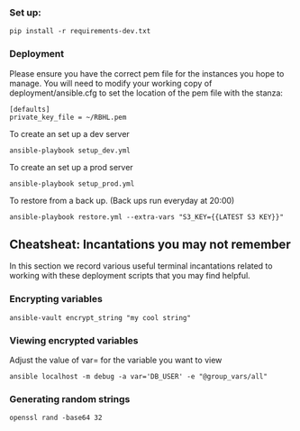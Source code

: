 ### Set up:

```
pip install -r requirements-dev.txt
```

### Deployment

Please ensure you have the correct pem file for the instances you hope to manage.
You will need to modify your working copy of deployment/ansible.cfg to set the location
of the pem file with the stanza:

```
[defaults]
private_key_file = ~/RBHL.pem
```

To create an set up a dev server
```
ansible-playbook setup_dev.yml
```

To create an set up a prod server
```
ansible-playbook setup_prod.yml
```

To restore from a back up. (Back ups run everyday at 20:00)
```
ansible-playbook restore.yml --extra-vars "S3_KEY={{LATEST S3 KEY}}"
```

## Cheatsheat: Incantations you may not remember

In this section we record various useful terminal incantations related to working
with these deployment scripts that you may find helpful.

### Encrypting variables

```
ansible-vault encrypt_string "my cool string"
```

### Viewing encrypted variables

Adjust the value of var= for the variable you want to view

```
ansible localhost -m debug -a var='DB_USER' -e "@group_vars/all"
```

### Generating random strings

```
openssl rand -base64 32
```
